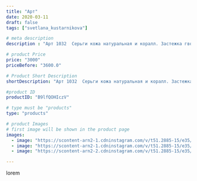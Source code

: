 ```yaml
---
title: "Арт"
date: 2020-03-11
draft: false
tags: ["svetlana_kustarnikova"]

# meta description
description : "Арт 1032  Серьги кожа натуральная и коралл. Застежка гвоздики"

# product Price
price: "3000"
priceBefore: "3600.0"

# Product Short Description
shortDescription: "Арт 1032  Серьги кожа натуральная и коралл. Застежка гвоздики"

#product ID
productID: "B9lfQOHIczV"

# type must be "products"
type: "products"

# product Images
# first image will be shown in the product page
images:
  - image: "https://scontent-arn2-1.cdninstagram.com/v/t51.2885-15/e35/87346804_154236672372206_5228488220155906171_n.jpg?_nc_ht=scontent-arn2-1.cdninstagram.com&_nc_cat=102&_nc_ohc=3ZgNlGORqjYAX_H1NzC&se=8&tp=1&oh=57a5ee7bb4af50e6704bc5986e8fc0bc&oe=605FC00C&ig_cache_key=MjI2MjM1MTgzNTUyMDI2OTExMQ%3D%3D.2"
  - image: "https://scontent-arn2-1.cdninstagram.com/v/t51.2885-15/e35/87611877_517502648908453_5819649254070849999_n.jpg?_nc_ht=scontent-arn2-1.cdninstagram.com&_nc_cat=101&_nc_ohc=ttoH3I4-STkAX-Pd7xA&se=8&tp=1&oh=386a1ea6eeb0dafaaab6604f6b5260b3&oe=60600137&ig_cache_key=MjI2MjM1MTgzNTUyODYxMzU1OA%3D%3D.2"
  - image: "https://scontent-arn2-2.cdninstagram.com/v/t51.2885-15/e35/87784055_188125605965444_7328384446473924096_n.jpg?_nc_ht=scontent-arn2-2.cdninstagram.com&_nc_cat=108&_nc_ohc=WMU-vP-mit8AX_UsTrp&se=7&tp=1&oh=373ec8c50186dd10ff6cd04ac30dac57&oe=60604854&ig_cache_key=MjI2MjM1MTgzNTU0NTI2NDIxMQ%3D%3D.2"

---
```

lorem
